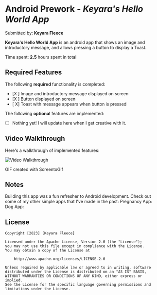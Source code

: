 # Android Prework - *Keyara's Hello World App*

Submitted by: **Keyara Fleece**

**Keyara's Hello World App** is an android app that shows an image and introductory message, and allows pressing a button to display a Toast. 

Time spent: **2.5** hours spent in total

## Required Features

The following **required** functionality is completed:

* [X ] Image and introductory message displayed on screen
* [X ] Button displayed on screen
* [ X] Toast with message appears when button is pressed 

The following **optional** features are implemented:

* [ ] Nothing yet! I will update here when I get creative with it.

## Video Walkthrough

Here's a walkthrough of implemented features:

<img src='https://i.imgur.com/wKwISYD.gifv' title='Video Walkthrough' width='' alt='Video Walkthrough' />

<!-- Replace this with whatever GIF tool you used! -->
GIF created with ScreentoGif  
<!-- Recommended tools:
[Kap](https://getkap.co/) for macOS
[ScreenToGif](https://www.screentogif.com/) for Windows
[peek](https://github.com/phw/peek) for Linux. -->

## Notes

Building this app was a fun refresher to Android development. Check out some of my other simple apps that I've made in the past:
Pregnancy App:
Dog App:

## License

    Copyright [2023] [Keyara Fleece]

    Licensed under the Apache License, Version 2.0 (the "License");
    you may not use this file except in compliance with the License.
    You may obtain a copy of the License at

        http://www.apache.org/licenses/LICENSE-2.0

    Unless required by applicable law or agreed to in writing, software
    distributed under the License is distributed on an "AS IS" BASIS,
    WITHOUT WARRANTIES OR CONDITIONS OF ANY KIND, either express or implied.
    See the License for the specific language governing permissions and
    limitations under the License.
